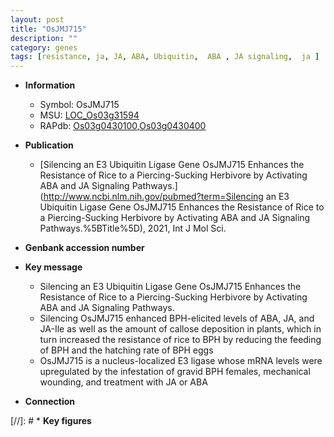 ```yaml
---
layout: post
title: "OsJMJ715"
description: ""
category: genes
tags: [resistance, ja, JA, ABA, Ubiquitin,  ABA , JA signaling,  ja ]
---
```


* **Information**  
    + Symbol: OsJMJ715  
    + MSU: [LOC_Os03g31594](http://rice.uga.edu/cgi-bin/ORF_infopage.cgi?orf=LOC_Os03g31594)  
    + RAPdb: [Os03g0430100](https://rapdb.dna.affrc.go.jp/locus/?name=Os03g0430100),[Os03g0430400](https://rapdb.dna.affrc.go.jp/locus/?name=Os03g0430400)  

* **Publication**  
    + [Silencing an E3 Ubiquitin Ligase Gene OsJMJ715 Enhances the Resistance of Rice to a Piercing-Sucking Herbivore by Activating ABA and JA Signaling Pathways.](http://www.ncbi.nlm.nih.gov/pubmed?term=Silencing an E3 Ubiquitin Ligase Gene OsJMJ715 Enhances the Resistance of Rice to a Piercing-Sucking Herbivore by Activating ABA and JA Signaling Pathways.%5BTitle%5D), 2021, Int J Mol Sci.

* **Genbank accession number**  

* **Key message**  
    + Silencing an E3 Ubiquitin Ligase Gene OsJMJ715 Enhances the Resistance of Rice to a Piercing-Sucking Herbivore by Activating ABA and JA Signaling Pathways.
    + Silencing OsJMJ715 enhanced BPH-elicited levels of ABA, JA, and JA-Ile as well as the amount of callose deposition in plants, which in turn increased the resistance of rice to BPH by reducing the feeding of BPH and the hatching rate of BPH eggs
    + OsJMJ715 is a nucleus-localized E3 ligase whose mRNA levels were upregulated by the infestation of gravid BPH females, mechanical wounding, and treatment with JA or ABA

* **Connection**  

[//]: # * **Key figures**  


